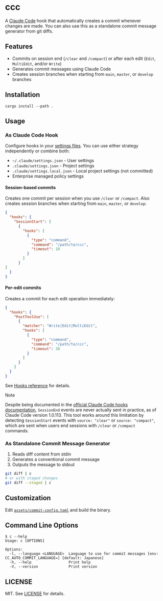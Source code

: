 # ccc

A [Claude Code](https://docs.anthropic.com/en/docs/claude-code/) hook that automatically creates a commit whenever changes are made. You can also use this as a standalone commit message generator from git diffs.

## Features

- Commits on session end (`/clear` and `/compact`) or after each edit (`Edit`, `MultiEdit`, and/or `Write`)
- Generates commit messages using Claude Code
- Creates session branches when starting from `main`, `master`, or `develop` branches

## Installation

```console
cargo install --path .
```

## Usage

### As Claude Code Hook

Configure hooks in your [settings files](https://docs.anthropic.com/en/docs/claude-code/settings). You can use either strategy independently or combine both:

- `~/.claude/settings.json` - User settings
- `.claude/settings.json` - Project settings
- `.claude/settings.local.json` - Local project settings (not committed)
- Enterprise managed policy settings

#### Session-based commits

Creates one commit per session when you use `/clear` or `/compact`. Also creates session branches when starting from `main`, `master`, or `develop`:

```json
{
  "hooks": {
    "SessionStart": [
      {
        "hooks": [
          {
            "type": "command",
            "command": "/path/to/ccc",
            "timeout": 10
          }
        ]
      }
]
  }
}
```

#### Per-edit commits

Creates a commit for each edit operation immediately:

```json
{
  "hooks": {
    "PostToolUse": [
      {
        "matcher": "Write|Edit|MultiEdit",
        "hooks": [
          {
            "type": "command",
            "command": "/path/to/ccc",
            "timeout": 30
          }
        ]
      }
    ]
  }
}
```

See [Hooks reference](https://docs.anthropic.com/en/docs/claude-code/hooks) for details.

> [!NOTE]
> Despite being documented in the [official Claude Code hooks documentation](https://docs.anthropic.com/en/docs/claude-code/hooks#sessionend), `SessionEnd` events are never actually sent in practice, as of Claude Code version 1.0.113. This tool works around this limitation by detecting `SessionStart` events with `source: "clear"` or `source: "compact"`, which are sent when users end sessions with `/clear` or `/compact` commands.

### As Standalone Commit Message Generator

1. Reads diff content from stdin
2. Generates a conventional commit message
3. Outputs the message to stdout

```bash
git diff | c
# or with staged changes
git diff --staged | c
```

## Customization

Edit [`assets/commit-config.toml`](assets/commit-config.toml) and build the binary.

## Command Line Options

```console
$ c --help
Usage: c [OPTIONS]

Options:
  -l, --language <LANGUAGE>  Language to use for commit messages [env: CC_AUTO_COMMIT_LANGUAGE=] [default: Japanese]
  -h, --help                 Print help
  -V, --version              Print version
```

## LICENSE

MIT. See [LICENSE](LICENSE) for details.
